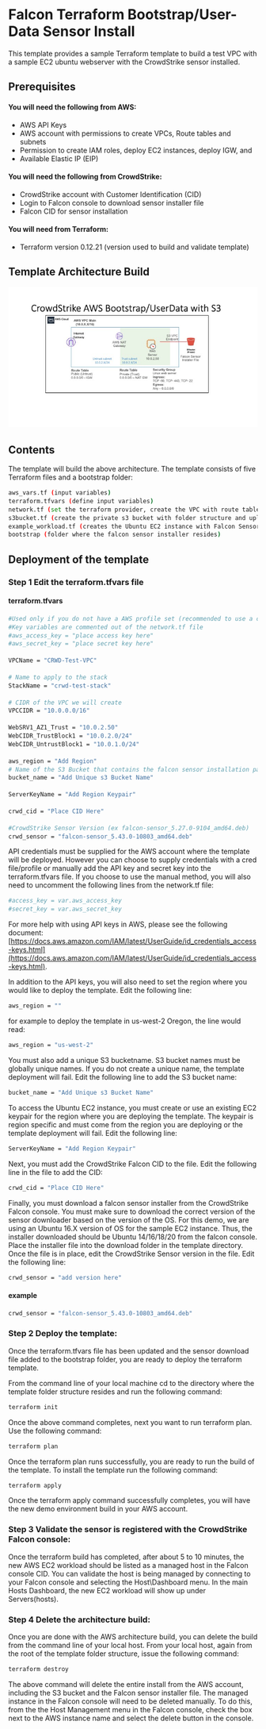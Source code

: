 # Falcon Terraform Bootstrap/User-Data Sensor Install
This template provides a sample Terraform template to build a test VPC with a sample EC2 ubuntu webserver with the CrowdStrike sensor installed.

## Prerequisites
#### You will need the following from AWS:
* AWS API Keys
* AWS account with permissions to create VPCs, Route tables and subnets
* Permission to create IAM roles, deploy EC2 instances, deploy IGW, and
* Available Elastic IP (EIP)

#### You will need the following from CrowdStrike:
* CrowdStrike account with Customer Identification (CID)
* Login to Falcon console to download sensor installer file
* Falcon CID for sensor installation

#### You will need from Terraform:
* Terraform version 0.12.21 (version used to build and validate template)

## Template Architecture Build

![Falcon Sample BootStrap)](Images/Falcon-Bootstrap-S3.jpg)

## Contents
The template will build the above architecture. The template consists of five Terraform files and a bootstrap folder:
```bash
aws_vars.tf (input variables)
terraform.tfvars (define input variables)
network.tf (set the terraform provider, create the VPC with route tables, subnets, and gateways)
s3bucket.tf (create the private s3 bucket with folder structure and upload falcon sensor installer file)
example_workload.tf (creates the Ubuntu EC2 instance with Falcon Sensor installed)
bootstrap (folder where the falcon sensor installer resides)
```

## Deployment of the template

### Step 1 Edit the terraform.tfvars file
#### terraform.tfvars
```bash
#Used only if you do not have a AWS profile set (recommended to use a creds file or profile)
#Key variables are commented out of the network.tf file
#aws_access_key = "place access key here"
#aws_secret_key = "place secret key here"

VPCName = "CRWD-Test-VPC"

# Name to apply to the stack
StackName = "crwd-test-stack"

# CIDR of the VPC we will create
VPCCIDR = "10.0.0.0/16"

WebSRV1_AZ1_Trust = "10.0.2.50"
WebCIDR_TrustBlock1 = "10.0.2.0/24"
WebCIDR_UntrustBlock1 = "10.0.1.0/24"

aws_region = "Add Region"
# Name of the S3 Bucket that contains the falcon sensor installation package
bucket_name = "Add Unique s3 Bucket Name"

ServerKeyName = "Add Region Keypair"

crwd_cid = "Place CID Here"

#CrowdStrike Sensor Version (ex falcon-sensor_5.27.0-9104_amd64.deb)
crwd_sensor = "falcon-sensor_5.43.0-10803_amd64.deb"
```
API credentials must be supplied for the AWS account where the template will be deployed.  However you can choose to supply credentials with a cred file/profile or manually add the API key and secret key into the terraform.tfvars file.  If you choose to use the manual method, you will also need to uncomment the following lines from the network.tf file:
```bash
#access_key = var.aws_access_key
#secret_key = var.aws_secret_key
```
For more help with using API keys in AWS, please see the following document:
[https://docs.aws.amazon.com/IAM/latest/UserGuide/id_credentials_access-keys.html](https://docs.aws.amazon.com/IAM/latest/UserGuide/id_credentials_access-keys.html).

In addition to the API keys, you will also need to set the region where you would like to deploy the template.  Edit the following line:
```bash
aws_region = ""
```
for example to deploy the template in us-west-2 Oregon, the line would read:
```bash
aws_region = "us-west-2"
```

You must also add a unique S3 bucketname.  S3 bucket names must be globally unique names.  If you do not create a unique name, the template deployment will fail.  Edit the following line to add the S3 bucket name:
```bash
bucket_name = "Add Unique s3 Bucket Name"
```

To access the Ubuntu EC2 instance, you must create or use an existing EC2 keypair for the region where you are deploying the template.  The keypair is region specific and must come from the region you are deploying or the template deployment will fail.  Edit the following line:
```bash
ServerKeyName = "Add Region Keypair"
```

Next, you must add the CrowdStrike Falcon CID to the file.  Edit the following line in the file to add the CID:
```bash
crwd_cid = "Place CID Here"
```

Finally, you must download a falcon sensor installer from the CrowdStrike Falcon console.  You must make sure to download the correct version of the sensor downloader based on the version of the OS.  For this demo, we are using an Ubuntu 16.X version of OS for the sample EC2 instance. Thus, the installer downloaded should be Ubuntu 14/16/18/20 from the falcon console.  Place the installer file into the download folder in the template directory.  Once the file is in place, edit the CrowdStrike Sensor version in the file.  Edit the following line:
```bash
crwd_sensor = "add version here" 
``` 

#### example
```bash
crwd_sensor = "falcon-sensor_5.43.0-10803_amd64.deb"
```

### Step 2 Deploy the template:
Once the terraform.tfvars file has been updated and the sensor download file added to the bootstrap folder, you are ready to deploy the terraform template.

From the command line of your local machine cd to the directory where the template folder structure resides and run the following command:
```bash
terraform init
```

Once the above command completes, next you want to run terraform plan.  Use the following command:
```bash
terraform plan
```

Once the terraform plan runs successfully, you are ready to run the build of the template. To install the template run the following command:
```bash
terraform apply
```

Once the terraform apply command successfully completes, you will have the new demo environment build in your AWS account.

### Step 3 Validate the sensor is registered with the CrowdStrike Falcon console:
Once the terraform build has completed, after about 5 to 10 minutes, the new AWS EC2 workload should be listed as a managed host in the Falcon console CID.  You can validate the host is being managed by connecting to your Falcon console and selecting the Host\Dashboard menu.  In the main Hosts Dashboard, the new EC2 workload will show up under Servers(hosts).

### Step 4 Delete the architecture build:
Once you are done with the AWS architecture build, you can delete the build from the command line of your local host.  From your local host, again from the root of the template folder structure, issue the following command:
```bash
terraform destroy
```

The above command will delete the entire install from the AWS account, including the S3 bucket and the Falcon sensor installer file.  The managed instance in the Falcon console will need to be deleted manually. To do this, from the the Host Management menu in the Falcon console, check the box next to the AWS instance name and select the delete button in the console.
